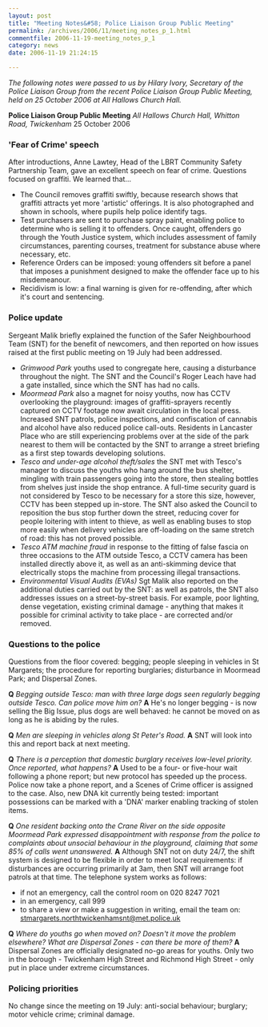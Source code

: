 ```yaml
---
layout: post
title: "Meeting Notes&#58; Police Liaison Group Public Meeting"
permalink: /archives/2006/11/meeting_notes_p_1.html
commentfile: 2006-11-19-meeting_notes_p_1
category: news
date: 2006-11-19 21:24:15

---
```


*The following notes were passed to us by Hilary Ivory, Secretary of the Police Liaison Group from the recent Police Liaison Group Public Meeting, held on 25 October 2006 at All Hallows Church Hall.*

**Police Liaison Group Public Meeting**
*All Hallows Church Hall, Whitton Road, Twickenham*
25 October 2006

### 'Fear of Crime' speech

After introductions, Anne Lawtey, Head of the LBRT Community Safety Partnership Team, gave an excellent speech on fear of crime. Questions focused on graffiti. We learned that...

-   The Council removes graffiti swiftly, because research shows that graffiti attracts yet more 'artistic' offerings. It is also photographed and shown in schools, where pupils help police identify tags.
-   Test purchasers are sent to purchase spray paint, enabling police to determine who is selling it to offenders. Once caught, offenders go through the Youth Justice system, which includes assessment of family circumstances, parenting courses, treatment for substance abuse where necessary, etc.
-   Reference Orders can be imposed: young offenders sit before a panel that imposes a punishment designed to make the offender face up to his misdemeanour.
-   Recidivism is low: a final warning is given for re-offending, after which it's court and sentencing.

### Police update

Sergeant Malik briefly explained the function of the Safer Neighbourhood Team (SNT) for the benefit of newcomers, and then reported on how issues raised at the first public meeting on 19 July had been addressed.

-   *Grimwood Park*
    youths used to congregate here, causing a disturbance throughout the night. The SNT and the Council's Roger Leach have had a gate installed, since which the SNT has had no calls.
-   *Moormead Park*
    also a magnet for noisy youths, now has CCTV overlooking the playground: images of graffiti-sprayers recently captured on CCTV footage now await circulation in the local press. Increased SNT patrols, police inspections, and confiscation of cannabis and alcohol have also reduced police call-outs. Residents in Lancaster Place who are still experiencing problems over at the side of the park nearest to them will be contacted by the SNT to arrange a street briefing as a first step towards developing solutions.
-   *Tesco and under-age alcohol theft/sales*
    the SNT met with Tesco's manager to discuss the youths who hang around the bus shelter, mingling with train passengers going into the store, then stealing bottles from shelves just inside the shop entrance. A full-time security guard is not considered by Tesco to be necessary for a store this size, however, CCTV has been stepped up in-store. The SNT also asked the Council to reposition the bus stop further down the street, reducing cover for people loitering with intent to thieve, as well as enabling buses to stop more easily when delivery vehicles are off-loading on the same stretch of road: this has not proved possible.
-   *Tesco ATM machine fraud*
    in response to the fitting of false fascia on three occasions to the ATM outside Tesco, a CCTV camera has been installed directly above it, as well as an anti-skimming device that electrically stops the machine from processing illegal transactions.
-   *Environmental Visual Audits (EVAs)*
    Sgt Malik also reported on the additional duties carried out by the SNT: as well as patrols, the SNT also addresses issues on a street-by-street basis. For example, poor lighting, dense vegetation, existing criminal damage - anything that makes it possible for criminal activity to take place - are corrected and/or removed.

### Questions to the police

Questions from the floor covered: begging; people sleeping in vehicles in St Margarets; the procedure for reporting burglaries; disturbance in Moormead Park; and Dispersal Zones.

**Q** *Begging outside Tesco: man with three large dogs seen regularly begging outside Tesco. Can police move him on?*
**A** He's no longer begging - is now selling the Big Issue, plus dogs are well behaved: he cannot be moved on as long as he is abiding by the rules.

**Q** *Men are sleeping in vehicles along St Peter's Road.*
**A** SNT will look into this and report back at next meeting.

**Q** *There is a perception that domestic burglary receives low-level priority. Once reported, what happens?*
**A** Used to be a four- or five-hour wait following a phone report; but new protocol has speeded up the process. Police now take a phone report, and a Scenes of Crime officer is assigned to the case. Also, new DNA kit currently being tested: important possessions can be marked with a 'DNA' marker enabling tracking of stolen items.

**Q** *One resident backing onto the Crane River on the side opposite Moormead Park expressed disappointment with response from the police to complaints about unsocial behaviour in the playground, claiming that some 85% of calls went unanswered.*
**A** Although SNT not on duty 24/7, the shift system is designed to be flexible in order to meet local requirements: if disturbances are occurring primarily at 3am, then SNT will arrange foot patrols at that time. The telephone system works as follows:

-   if not an emergency, call the control room on 020 8247 7021
-   in an emergency, call 999
-   to share a view or make a suggestion in writing, email the team on:
    <stmargarets.northtwickenhamsnt@met.police.uk>

**Q** *Where do youths go when moved on? Doesn't it move the problem elsewhere? What are Dispersal Zones - can there be more of them?*
**A** Dispersal Zones are officially designated no-go areas for youths. Only two in the borough - Twickenham High Street and Richmond High Street - only put in place under extreme circumstances.

### Policing priorities

No change since the meeting on 19 July:
anti-social behaviour; burglary; motor vehicle crime; criminal damage.

